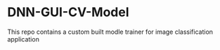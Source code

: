 # DNN-GUI-CV-Model
 This repo contains a custom built modle trainer for image classification application
